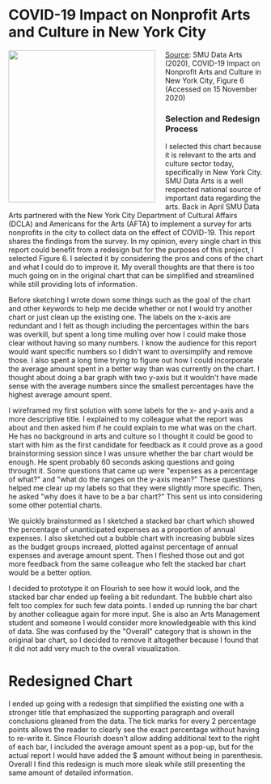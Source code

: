 # COVID-19 Impact on Nonprofit Arts and Culture in New York City

<img src="https://imgur.com/a/KxAZGuo" width="290" height="300"
   style="float: left; margin-right: 20px; margin-bottom: 10px" />
   
[Source](https://culturaldata.org/media/2080/dcla_afta_smudataarts_covid19_impact_report.pdf): SMU Data Arts (2020), COVID-19 Impact on Nonprofit Arts and Culture in New York City, Figure 6 (Accessed on 15 November 2020)
   
### Selection and Redesign Process
   I selected this chart because it is relevant to the arts and culture sector today, specifically in New York City. SMU Data Arts is a well respected national source of important data regarding the arts. Back in April SMU Data Arts partnered with the New York City Department of Cultural Affairs (DCLA) and Americans for the Arts (AFTA) to implement a survey for arts nonprofits in the city to collect data on the effect of COVID-19. This report shares the findings from the survey. In my opinion, every single chart in this report could benefit from a redesign but for the purposes of this project, I selected Figure 6. I selected it by considering the pros and cons of the chart and what I could do to improve it. My overall thoughts are that there is too much going on in the original chart that can be simplified and streamlined while still providing lots of information. 
   
   Before sketching I wrote down some things such as the goal of the chart and other keywords to help me decide whether or not I would try another chart or just clean up the existing one. The labels on the x-axis are redundant and I felt as though including the percentages within the bars was overkill, but spent a long time mulling over how I could make those clear without having so many numbers. I know the audience for this report would want specific numbers so I didn't want to oversimplify and remove those. I also spent a long time trying to figure out how I could incorporate the average amount spent in a better way than was currently on the chart. I thought about doing a bar graph with two y-axis but it wouldn't have made sense with the average numbers since the smallest percentages have the highest average amount spent. 

I wireframed my first solution with some labels for the x- and y-axis and a more descriptive title. I explained to my colleague what the report was about and then asked him if he could explain to me what was on the chart. He has no background in arts and culture so I thought it could be good to start with him as the first candidate for feedback as it could prove as a good brainstorming session since I was unsure whether the bar chart would be enough. He spent probably 60 seconds asking questions and going throught it. Some questions that came up were "expenses as a percentage of what?" and "what do the ranges on the y-axis mean?" These questions helped me clear up my labels so that they were slightly more specific. Then, he asked "why does it have to be a bar chart?" This sent us into considering some other potential charts. 

We quickly brainstormed as I sketched a stacked bar chart which showed the percentage of unanticipated expenses as a proportion of annual expenses. I also sketched out a bubble chart with increasing bubble sizes as the budget groups increaed, plotted against percentage of annual expenses and average amount spent. Then I fleshed those out and got more feedback from the same colleague who felt the stacked bar chart would be a better option. 

I decided to prototype it on Flourish to see how it would look, and the stacked bar char ended up feeling a bit redundant. The bubble chart also felt too complex for such few data points. I ended up running the bar chart by another colleague again for more input. She is also an Arts Management student and someone I would consider more knowledgeable with this kind of data. She was confused by the "Overall" category that is shown in the original bar chart, so I decided to remove it altogether because I found that it did not add very much to the overall visualization. 

# Redesigned Chart

<div class="flourish-embed flourish-chart" data-src="visualisation/4360508"><script src="https://public.flourish.studio/resources/embed.js"></script></div>

I ended up going with a redesign that simplified the existing one with a stronger title that emphasized the supporting paragraph and overall conclusions gleaned from the data. The tick marks for every 2 percentage points allows the reader to clearly see the exact percentage without having to re-write it. Since Flourish doesn't allow adding additional text to the right of each bar, I included the average amount spent as a pop-up, but for the actual report I would have added the $ amount without being in parenthesis. Overall I find this redesign is much more sleak while still presenting the same amount of detailed information. 
